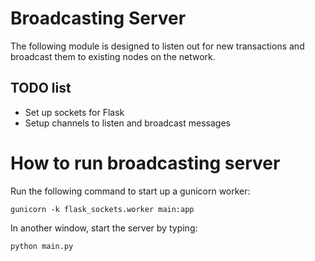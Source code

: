 # Broadcasting Server

The following module is designed to listen out for new transactions and broadcast them to existing nodes on the network.

## TODO list 

- Set up sockets for Flask
- Setup channels to listen and broadcast messages

# How to run broadcasting server 

Run the following command to start up a gunicorn worker: 

`gunicorn -k flask_sockets.worker main:app`

In another window, start the server by typing:

`python main.py`

